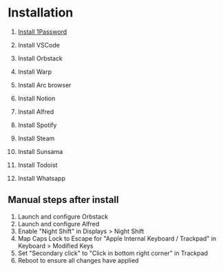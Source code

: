 # Installation

1. [Install 1Password](https://1password.com/downloads/mac/)

2. Install VSCode
3. Install Orbstack
4. Install Warp

5. Install Arc browser
6. Install Notion
7. Install Alfred
8. Install Spotify
9. Install Steam
10. Install Sunsama
11. Install Todoist
12. Install Whatsapp

## Manual steps after install

1. Launch and configure Orbstack
2. Launch and configure Alfred
3. Enable "Night Shift" in Displays > Night Shift
4. Map Caps Lock to Escape for "Apple Internal Keyboard / Trackpad" in Keyboard > Modified Keys
5. Set "Secondary click" to "Click in bottom right corner" in Trackpad
6. Reboot to ensure all changes have applied
